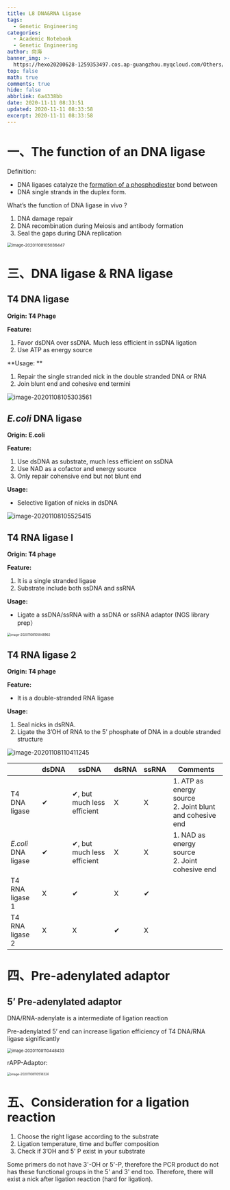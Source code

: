 ```yaml
---
title: L8 DNA&RNA Ligase
tags:
  - Genetic Engineering
categories:
  - Academic Notebook
  - Genetic Engineering
author: 向海
banner_img: >-
  https://hexo20200628-1259353497.cos.ap-guangzhou.myqcloud.com/Others/Fluid/post/post2.jpg
top: false
math: true
comments: true
hide: false
abbrlink: 6a4338bb
date: 2020-11-11 08:33:51
updated: 2020-11-11 08:33:58
excerpt: 2020-11-11 08:33:58
---
```



# 一、The function of an DNA ligase

Definition: 

+ DNA ligases catalyze the <u>formation of a phosphodiester</u> bond between 
+ DNA single strands in the duplex form.

What’s the function of DNA ligase in vivo ? 

1. DNA damage repair
2. DNA recombination during Meiosis and antibody formation
3. Seal the gaps during DNA replication

<img src="https://hexo20200628-1259353497.cos.ap-guangzhou.myqcloud.com/Articles/Academic_Notes/Genetic%20Engineering/image-20201108105036447.png" alt="image-20201108105036447" style="zoom:67%;" />

# 三、DNA ligase & RNA ligase

## T4 DNA ligase

**Origin: T4 Phage**

**Feature:** 

1. Favor dsDNA over ssDNA. Much less efficient in ssDNA ligation
2. Use ATP as energy source

**Usage: **

1. Repair the single stranded nick in the double stranded DNA or RNA
2. Join blunt end and cohesive end termini

![image-20201108105303561](https://hexo20200628-1259353497.cos.ap-guangzhou.myqcloud.com/Articles/Academic_Notes/Genetic%20Engineering/image-20201108105303561.png)

## *E.coli* DNA ligase

**Origin:** **E.coli**

**Feature:**

1. Use dsDNA as substrate, much less efficient on ssDNA
2. Use NAD as a cofactor and energy source
3. Only repair cohensive end but not blunt end

**Usage:** 

+ Selective ligation of nicks in dsDNA

![image-20201108105525415](https://hexo20200628-1259353497.cos.ap-guangzhou.myqcloud.com/Articles/Academic_Notes/Genetic%20Engineering/image-20201108105525415.png)

## T4 RNA ligase I

**Origin: T4 phage**

**Feature:**

1. It is a single stranded ligase
2. Substrate include both ssDNA and ssRNA

**Usage:** 

+ Ligate a ssDNA/ssRNA with a ssDNA or ssRNA adaptor (NGS library prep）

<img src="https://hexo20200628-1259353497.cos.ap-guangzhou.myqcloud.com/Articles/Academic_Notes/Genetic%20Engineering/image-20201108105848962.png" alt="image-20201108105848962" style="zoom:50%;" />

## T4 RNA ligase 2

**Origin: T4 phage**

**Feature:** 

+ It is a double-stranded RNA ligase

**Usage:** 

1. Seal nicks in dsRNA.
2. Ligate the 3’OH of RNA to the 5’ phosphate of DNA in a double stranded structure

![image-20201108110411245](https://hexo20200628-1259353497.cos.ap-guangzhou.myqcloud.com/Articles/Academic_Notes/Genetic%20Engineering/image-20201108110411245.png)

|                     | dsDNA | ssDNA                      | dsRNA | ssRNA | Comments                                                     |
| ------------------- | ----- | -------------------------- | ----- | ----- | ------------------------------------------------------------ |
| T4 DNA ligase       | ✔     | ✔, but much less efficient | X     | X     | 1. ATP as energy source<br />2. Joint blunt and cohesive end |
| *E.coli* DNA ligase | ✔     | ✔, but much less efficient | X     | X     | 1. NAD as energy source<br />2. Joint cohesive end           |
| T4 RNA ligase 1     | X     | ✔                          | X     | ✔     |                                                              |
| T4 RNA ligase 2     | X     | X                          | ✔     | X     |                                                              |

# 四、Pre-adenylated adaptor

## 5’ Pre-adenylated adaptor

DNA/RNA-adenylate is a intermediate of ligation reaction 

Pre-adenylated 5’ end can increase ligation efficiency of T4 DNA/RNA ligase significantly

<img src="https://hexo20200628-1259353497.cos.ap-guangzhou.myqcloud.com/Articles/Academic_Notes/Genetic%20Engineering/image-20201108110448433.png" alt="image-20201108110448433" style="zoom: 67%;" />

rAPP-Adaptor:

<img src="https://hexo20200628-1259353497.cos.ap-guangzhou.myqcloud.com/Articles/Academic_Notes/Genetic%20Engineering/image-20201108110518324.png" alt="image-20201108110518324" style="zoom: 50%;" />

# 五、Consideration for a ligation reaction

1. Choose the right ligase according to the substrate
2. Ligation temperature, time and buffer composition
3. Check if 3’OH and 5’ P exist in your substrate

Some primers do not have 3'-OH or 5'-P, therefore the PCR product do not has these functional groups in the 5' and 3' end too. Therefore, there will exist a nick after ligation reaction (hard for ligation).